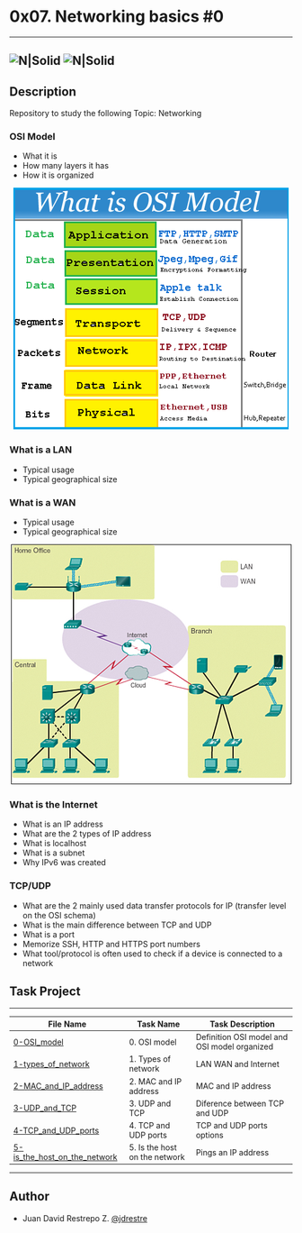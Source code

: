 # 0x07. Networking basics #0
---
![N|Solid](https://www.holbertonschool.com/holberton-logo.png) ![N|Solid](https://intranet.hbtn.io/assets/holberton-logo-coral-27055cb2f875eb10bf3b3942e52a24581bc0667695bdc856d4f08b469b678000.png)
---

## Description
Repository to study the following Topic: Networking

### OSI Model
- What it is
- How many layers it has
- How it is organized

<p align="center">
  <img src="https://github.com/jdrestre/holberton-system_engineering-devops/blob/master/0x07-networking_basics/pic_study/what%20is%20OSI%20model.png">
</p>

### What is a LAN
- Typical usage
- Typical geographical size

### What is a WAN
- Typical usage
- Typical geographical size


<p align="center">
  <img src="https://github.com/jdrestre/holberton-system_engineering-devops/blob/master/0x07-networking_basics/pic_study/LAN%20and%20WAN.jpg">
</p>

### What is the Internet
- What is an IP address
- What are the 2 types of IP address
- What is localhost
- What is a subnet
- Why IPv6 was created

### TCP/UDP
- What are the 2 mainly used data transfer protocols for IP (transfer level on the OSI schema)
- What is the main difference between TCP and UDP
- What is a port
- Memorize SSH, HTTP and HTTPS port numbers
- What tool/protocol is often used to check if a device is connected to a network


## Task Project
---
File Name|Task Name|Task Description
---|---|---
[0-OSI_model](https://github.com/jdrestre/holberton-system_engineering-devops/tree/master/0x07-networking_basics/0-OSI_model)|0. OSI model|Definition OSI model and OSI model organized
[1-types_of_network](https://github.com/jdrestre/holberton-system_engineering-devops/tree/master/0x07-networking_basics/1-types_of_network)|1. Types of network|LAN WAN and Internet
[2-MAC_and_IP_address](https://github.com/jdrestre/holberton-system_engineering-devops/tree/master/0x07-networking_basics/2-MAC_and_IP_address)|2. MAC and IP address|MAC and IP address
[3-UDP_and_TCP](https://github.com/jdrestre/holberton-system_engineering-devops/tree/master/0x07-networking_basics/3-UDP_and_TCP)|3. UDP and TCP|Diference between TCP and UDP
[4-TCP_and_UDP_ports](https://github.com/jdrestre/holberton-system_engineering-devops/tree/master/0x07-networking_basics/4-TCP_and_UDP_ports)|4. TCP and UDP ports|TCP and UDP ports options
[5-is_the_host_on_the_network](https://github.com/jdrestre/holberton-system_engineering-devops/tree/master/0x07-networking_basics/5-is_the_host_on_the_network)|5. Is the host on the network|Pings an IP address


---
## Author

- Juan David Restrepo Z. [@jdrestre](https://twitter.com/jdrestre)
